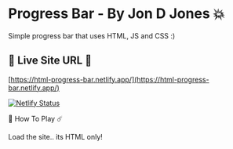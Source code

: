 # Progress Bar - By Jon D Jones 💥

Simple progress bar that uses HTML, JS and  CSS :)

## 👻 Live Site URL 👺

[https://html-progress-bar.netlify.app/](https://html-progress-bar.netlify.app/)

[![Netlify Status](https://api.netlify.com/api/v1/badges/9b3834c4-6c15-455e-93ac-90c899992472/deploy-status)](https://app.netlify.com/sites/html-progress-bar/deploys)

👾 How To Play ☄️

Load the site.. its HTML only!
